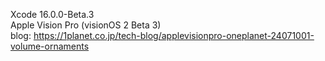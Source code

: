 Xcode 16.0.0-Beta.3<br>
Apple Vision Pro (visionOS 2 Beta 3)<br>
blog: https://1planet.co.jp/tech-blog/applevisionpro-oneplanet-24071001-volume-ornaments
